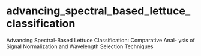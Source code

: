 # advancing_spectral_based_lettuce_classification
Advancing Spectral-Based Lettuce Classification: Comparative Anal- ysis of Signal Normalization and Wavelength Selection Techniques
